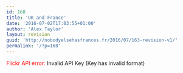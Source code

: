 ```yaml
---
id: 168
title: 'UK and France'
date: '2016-07-02T17:03:55+01:00'
author: 'Alex Taylor'
layout: revision
guid: 'http://nobodyelsehasfrances.fr/2016/07/163-revision-v1/'
permalink: '/?p=168'
---
```


<div class="flickr-justified-gallery-error"><span style="color:red">Flickr API error: </span><span class="flickr-justified-gallery-error-msg">Invalid API Key (Key has invalid format)</span></div>